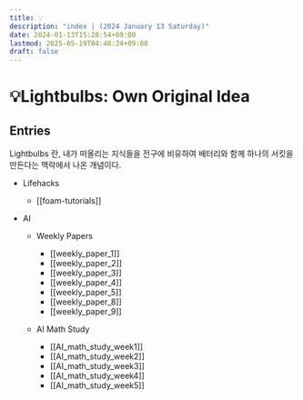 ```yaml
---
title: 💡
description: "index | (2024 January 13 Saturday)"
date: 2024-01-13T15:28:54+09:00
lastmod: 2025-05-19T04:48:24+09:00
draft: false
---
```


# 💡Lightbulbs: Own Original Idea

## Entries
Lightbulbs 란, 내가 떠올리는 지식들을 전구에 비유하여 배터리와 함께 하나의 서킷을 만든다는 맥락에서 나온 개념이다.

- Lifehacks
    - [[foam-tutorials]]

- AI
  - Weekly Papers
    - [[weekly_paper_1]]
    - [[weekly_paper_2]]
    - [[weekly_paper_3]]
    - [[weekly_paper_4]]
    - [[weekly_paper_5]]
    - [[weekly_paper_8]]
    - [[weekly_paper_9]]

  - AI Math Study
    - [[AI_math_study_week1]]
    - [[AI_math_study_week2]]
    - [[AI_math_study_week3]]
    - [[AI_math_study_week4]]
    - [[AI_math_study_week5]]